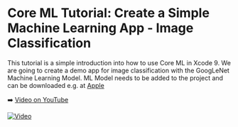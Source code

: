 # Core ML Tutorial: Create a Simple Machine Learning App - Image Classification

This tutorial is a simple introduction into how to use Core ML in Xcode 9. We are going to create a demo app for image classification with the GoogLeNet Machine Learning Model.
ML Model needs to be added to the project and can be downloaded e.g. at 
[Apple](http://developer.apple.com/machine-learning)

➡️ [Video on YouTube](https://youtu.be/NNKPbdT9gXU)

[![Video](https://img.youtube.com/vi/NNKPbdT9gXU/0.jpg)](https://www.youtube.com/watch?v=NNKPbdT9gXU)
